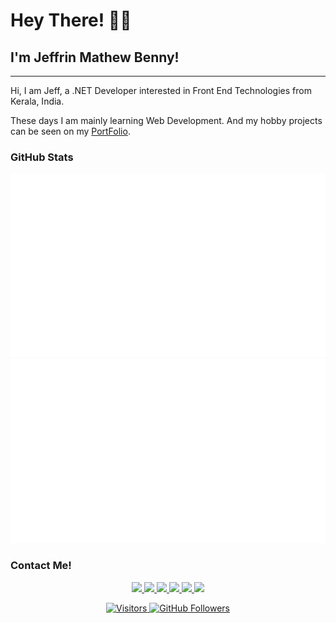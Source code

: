 # Hey There! 👋🏼

## I'm Jeffrin Mathew Benny!

---

Hi, I am Jeff, a .NET Developer interested in Front End Technologies from Kerala, India.

These days I am mainly learning Web Development. And my hobby projects can be seen on my [PortFolio](https://jeffrinmb.netlify.app).

### GitHub Stats

![Jeff's GitHub Status](https://raw.githubusercontent.com/jeffrinmb/github-stats/master/generated/overview.svg) ![Jeff's GitHub Status](https://raw.githubusercontent.com/jeffrinmb/github-stats/master/generated/languages.svg)

### Contact Me!

<p align="center">
<a href='https://jeffrinmb.netlify.app/'>
    <img src="https://img.shields.io/badge/-PortFolio-233c61?style=for-the-badge&logo=googlechrome&logoColor=white">
</a>
<a href='https://twitter.com/jeffrin_mb'>
    <img src="https://img.shields.io/badge/-Twitter-1da1f2?style=for-the-badge&logo=twitter&logoColor=white">
</a>
<a href='https://dev.to/jeffrinmb'>
    <img src="https://img.shields.io/badge/-Dev.To-black?style=for-the-badge&logo=dev.to&logoColor=white">
</a>
<a href='https://linkedin.com/in/jeffrin-mathew-benny-5819bb148'>
    <img src="https://img.shields.io/badge/-LinkedIn-0072b1?style=for-the-badge&logo=linkedin&logoColor=white">
</a>
<a href='https://www.facebook.com/jeffrin.benny.9'>
    <img src="https://img.shields.io/badge/-FaceBook-3b5998?style=for-the-badge&logo=facebook&logoColor=white">
</a>
<a href='https://www.instagram.com/___i_am_jeff___/'>
    <img src="https://img.shields.io/badge/-Instagram-cd486b?style=for-the-badge&logo=instagram&logoColor=white">
</a>
</p>

<p align="center">
<a href="https://github.com/jeffrinmb">
<img src="https://visitor-badge.laobi.icu/badge?page_id=jeffrinmb.jeffrinmb&label=Visitors" alt="Visitors">
</a>
<a href="https://github.com/jeffrinmb?tab=followers">
<img src="https://img.shields.io/github/followers/jeffrinmb?label=GitHub&style=flat&logo=GitHub" alt="GitHub Followers">
</a>
</p>
